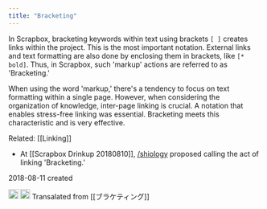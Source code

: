 ```yaml
---
title: "Bracketing"
---
```


In Scrapbox, bracketing keywords within text using brackets `[ ]` creates links within the project. This is the most important notation.
External links and text formatting are also done by enclosing them in brackets, like `[* bold]`. Thus, in Scrapbox, such 'markup' actions are referred to as 'Bracketing.'

When using the word 'markup,' there's a tendency to focus on text formatting within a single page. However, when considering the organization of knowledge, inter-page linking is crucial. A notation that enables stress-free linking was essential. Bracketing meets this characteristic and is very effective.

Related: [[Linking]]
- At [[Scrapbox Drinkup 20180810]], [/shiology](https://scrapbox.io/shiology) proposed calling the act of linking 'Bracketing.'

2018-08-11 created

<img src='https://scrapbox.io/api/pages/nishio/en/icon' alt='en.icon' height="19.5"/>
<img src='https://scrapbox.io/api/pages/nishio/Bashi/icon' alt='Bashi.icon' height="19.5"/> Transalated from [[ブラケティング]]
